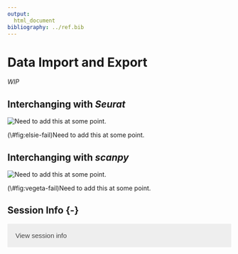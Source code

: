 ```yaml
---
output:
  html_document
bibliography: ../ref.bib
---
```


# Data Import and Export

<script>
document.addEventListener("click", function (event) {
    if (event.target.classList.contains("aaron-collapse")) {
        event.target.classList.toggle("active");
        var content = event.target.nextElementSibling;
        if (content.style.display === "block") {
          content.style.display = "none";
        } else {
          content.style.display = "block";
        }
    }
})
</script>

<style>
.aaron-collapse {
  background-color: #eee;
  color: #444;
  cursor: pointer;
  padding: 18px;
  width: 100%;
  border: none;
  text-align: left;
  outline: none;
  font-size: 15px;
}

.aaron-content {
  padding: 0 18px;
  display: none;
  overflow: hidden;
  background-color: #f1f1f1;
}
</style>

*WIP*

## Interchanging with _Seurat_

<div class="figure">
<img src="/home/ramezqui/.cache/BiocFileCache/3ed4270f4fbd_missing.jpg" alt="Need to add this at some point."  />
<p class="caption">(\#fig:elsie-fail)Need to add this at some point.</p>
</div>

## Interchanging with _scanpy_

<div class="figure">
<img src="/home/ramezqui/.cache/BiocFileCache/3ed43ec9bc13_missing2.jpg" alt="Need to add this at some point."  />
<p class="caption">(\#fig:vegeta-fail)Need to add this at some point.</p>
</div>

## Session Info {-}

<button class="aaron-collapse">View session info</button>
<div class="aaron-content">
```
R version 3.6.1 (2019-07-05)
Platform: x86_64-pc-linux-gnu (64-bit)
Running under: Ubuntu 14.04.6 LTS

Matrix products: default
BLAS:   /home/ramezqui/Rbuild/danbuild/R-3.6.1/lib/libRblas.so
LAPACK: /home/ramezqui/Rbuild/danbuild/R-3.6.1/lib/libRlapack.so

locale:
 [1] LC_CTYPE=en_US.UTF-8       LC_NUMERIC=C              
 [3] LC_TIME=en_US.UTF-8        LC_COLLATE=en_US.UTF-8    
 [5] LC_MONETARY=en_US.UTF-8    LC_MESSAGES=en_US.UTF-8   
 [7] LC_PAPER=en_US.UTF-8       LC_NAME=C                 
 [9] LC_ADDRESS=C               LC_TELEPHONE=C            
[11] LC_MEASUREMENT=en_US.UTF-8 LC_IDENTIFICATION=C       

attached base packages:
[1] stats     graphics  grDevices utils     datasets  methods   base     

other attached packages:
[1] Cairo_1.5-10     BiocStyle_2.13.2 OSCAUtils_0.0.1 

loaded via a namespace (and not attached):
 [1] Rcpp_1.0.2          highr_0.8           pillar_1.4.2       
 [4] compiler_3.6.1      BiocManager_1.30.4  dbplyr_1.4.2       
 [7] tools_3.6.1         zeallot_0.1.0       digest_0.6.21      
[10] bit_1.1-14          BiocFileCache_1.9.1 RSQLite_2.1.2      
[13] evaluate_0.14       memoise_1.1.0       tibble_2.1.3       
[16] pkgconfig_2.0.3     rlang_0.4.0         DBI_1.0.0          
[19] curl_4.2            yaml_2.2.0          xfun_0.10          
[22] stringr_1.4.0       dplyr_0.8.3         httr_1.4.1         
[25] knitr_1.25          vctrs_0.2.0         rappdirs_0.3.1     
[28] bit64_0.9-7         tidyselect_0.2.5    glue_1.3.1         
[31] R6_2.4.0            rmarkdown_1.16      bookdown_0.14      
[34] purrr_0.3.2         blob_1.2.0          magrittr_1.5       
[37] backports_1.1.5     htmltools_0.3.6     assertthat_0.2.1   
[40] stringi_1.4.3       crayon_1.3.4       
```
</div>
